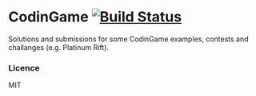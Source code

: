CodinGame
[![Build Status](https://travis-ci.org/irhc/CodinGame.png?branch=master)](https://travis-ci.org/irhc/CodinGame)
=========

Solutions and submissions for some CodinGame examples, contests and challanges (e.g. Platinum Rift).

### Licence

MIT
